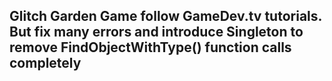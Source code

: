 ## Glitch Garden Game follow GameDev.tv tutorials. But fix many errors and introduce Singleton to remove FindObjectWithType() function calls completely
